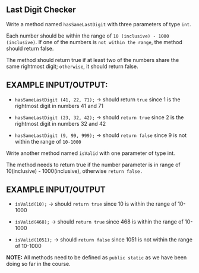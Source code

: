 ## Last Digit Checker

Write a method named `hasSameLastDigit` with three parameters of type `int`.

Each number should be within the range of `10 (inclusive) - 1000 (inclusive)`. If one of the numbers is `not within the range`, the method should return false.

The method should return true if at least two of the numbers share the same rightmost digit; `otherwise`, it should return false.


## EXAMPLE INPUT/OUTPUT:

* `hasSameLastDigit (41, 22, 71);` → should return `true` since 1 is the rightmost digit in numbers 41 and 71

* `hasSameLastDigit (23, 32, 42);` → should `return true` since 2 is the rightmost digit in numbers 32 and 42

* `hasSameLastDigit (9, 99, 999);` → should `return false` since 9 is not within the range of `10-1000`


Write another method named `isValid` with one parameter of type int.

The method needs to return true if the number parameter is in range of 10(inclusive) - 1000(inclusive), otherwise `return false.`

## EXAMPLE INPUT/OUTPUT

* `isValid(10);` → should `return true` since 10 is within the range of 10-1000

* `isValid(468);` → should `return true` since 468 is within the range of 10-1000

* `isValid(1051);` → should `return false` since 1051 is not within the range of 10-1000


**NOTE:** All methods need to be defined as `public static` as we have been doing so far in the course.

